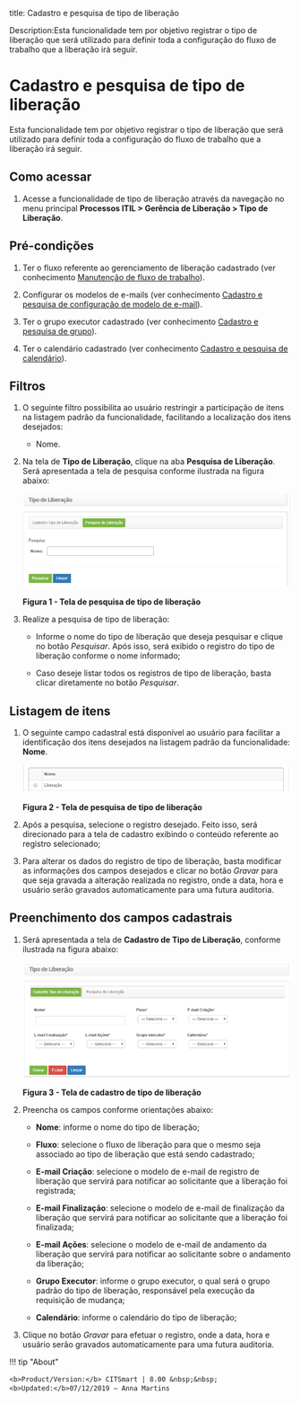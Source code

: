 title: Cadastro e pesquisa de tipo de liberação

Description:Esta funcionalidade tem por objetivo registrar o tipo de liberação que será utilizado para definir toda a configuração do fluxo de trabalho que a liberação irá seguir.

# Cadastro e pesquisa de tipo de liberação

Esta funcionalidade tem por objetivo registrar o tipo de liberação que será
utilizado para definir toda a configuração do fluxo de trabalho que a liberação
irá seguir.

Como acessar
------------

1.  Acesse a funcionalidade de tipo de liberação através da navegação no
    menu principal **Processos ITIL \> Gerência de Liberação \> Tipo de
    Liberação**.

Pré-condições
-------------

1.  Ter o fluxo referente ao gerenciamento de liberação cadastrado (ver
    conhecimento [Manutenção de fluxo de trabalho][1]).

2.  Configurar os modelos de e-mails (ver conhecimento [Cadastro e pesquisa de
    configuração de modelo de e-mail][2]).

3.  Ter o grupo executor cadastrado (ver conhecimento [Cadastro e pesquisa de
    grupo][3]).

4.  Ter o calendário cadastrado (ver conhecimento [Cadastro e pesquisa de
    calendário][4]).

Filtros
-------

1.  O seguinte filtro possibilita ao usuário restringir a participação de itens
    na listagem padrão da funcionalidade, facilitando a localização dos itens
    desejados:

    -  Nome.

1.  Na tela de **Tipo de Liberação**, clique na aba **Pesquisa de Liberação**.
    Será apresentada a tela de pesquisa conforme ilustrada na figura abaixo:

    ![Criar](images/type-1.png)

    **Figura 1 - Tela de pesquisa de tipo de liberação**

1.  Realize a pesquisa de tipo de liberação:

    -  Informe o nome do tipo de liberação que deseja pesquisar e clique no
    botão *Pesquisar*. Após isso, será exibido o registro do tipo de liberação
    conforme o nome informado;

    -  Caso deseje listar todos os registros de tipo de liberação, basta clicar
    diretamente no botão *Pesquisar*.

Listagem de itens
-----------------

1.  O seguinte campo cadastral está disponível ao usuário para facilitar a
    identificação dos itens desejados na listagem padrão da
    funcionalidade: **Nome**.

    ![Criar](images/type-2.png)

    **Figura 2 - Tela de pesquisa de tipo de liberação**

1.  Após a pesquisa, selecione o registro desejado. Feito isso, será direcionado
    para a tela de cadastro exibindo o conteúdo referente ao registro
    selecionado;

2.  Para alterar os dados do registro de tipo de liberação, basta modificar as
    informações dos campos desejados e clicar no botão *Gravar* para que seja
    gravada a alteração realizada no registro, onde a data, hora e usuário serão
    gravados automaticamente para uma futura auditoria.

Preenchimento dos campos cadastrais
-----------------------------------

1.  Será apresentada a tela de **Cadastro de Tipo de Liberação**, conforme
    ilustrada na figura abaixo:

    ![Criar](images/type-3.png)

    **Figura 3 - Tela de cadastro de tipo de liberação**

1.  Preencha os campos conforme orientações abaixo:

    -   **Nome**: informe o nome do tipo de liberação;

    -   **Fluxo**: selecione o fluxo de liberação para que o mesmo seja
        associado ao tipo de liberação que está sendo cadastrado;

    -   **E-mail Criação**: selecione o modelo de e-mail de registro de
        liberação que servirá para notificar ao solicitante que a liberação foi
        registrada;

    -   **E-mail Finalização**: selecione o modelo de e-mail de finalização da
        liberação que servirá para notificar ao solicitante que a liberação foi
        finalizada;

    -   **E-mail Ações**: selecione o modelo de e-mail de andamento da liberação
        que servirá para notificar ao solicitante sobre o andamento da
        liberação;

    -   **Grupo Executor**: informe o grupo executor, o qual será o grupo padrão
        do tipo de liberação, responsável pela execução da requisição de
        mudança;

    -   **Calendário**: informe o calendário do tipo de liberação;

2.  Clique no botão *Gravar* para efetuar o registro, onde a data, hora e
    usuário serão gravados automaticamente para uma futura auditoria.

[1]:/pt-br/citsmart-platform-7/workflow/workflow-management.html
[2]:/pt-br/citsmart-platform-7/plataform-administration/email-settings/configure-email-template.html
[3]:/pt-br/citsmart-platform-7/initial-settings/access-settings/user/group.html
[4]:/pt-br/citsmart-platform-7/plataform-administration/time/create-calendar.html

!!! tip "About"

    <b>Product/Version:</b> CITSmart | 8.00 &nbsp;&nbsp;
    <b>Updated:</b>07/12/2019 – Anna Martins
